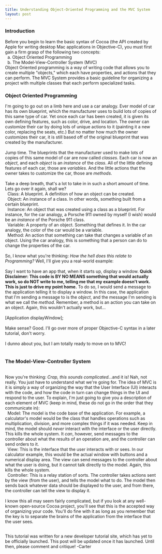 ```yaml
---
title: Understanding Object-Oriented Programming and the MVC System
layout: post
---
```




<h3>Introduction</h3>
Before you begin to learn the basic syntax of Cocoa (the API created by Apple for writing desktop Mac applications in Objective-C), you must first gain a firm grasp of the following two concepts:<br />
&nbsp; a. Object Oriented Programming<br />
&nbsp; b. The Model-View-Controller System (MVC)<br />
Object Oriented programming is a way of writing code that allows you to create multiple "objects," which each have properties, and actions that they can perform. The MVC System provides a basic guideline for organizing a project with multiple classes that each perform specialized tasks.<br />
<h3>Object Oriented Programming</h3>
I'm going to go out on a limb here and use a car analogy. Ever model of car has its own blueprint, which the manufacturer uses to build lots of copies of this same type of car. Yet once each car has been created, it is given its own defining features, such as color, drive, and location. The owner can customize their car by doing lots of unique actions to it (painting it a new color, replacing the seats, etc.) But no matter how much the owner customizes their car, it is still based off of the original blueprint that was created by the manufacturer.<br /><br />
Jump time. The blueprints that the manufacturer used to make lots of copies of this same model of car are now called <em>classes</em>. Each car is now an <em>object</em>, and each <em>object</em> is an <em>instance</em> of the <em>class</em>. All of the little defining features of each car, those are <em>variables</em>. And the little actions that the owner takes to customize the car, those are <em>methods</em>.<br /><br />
Take a deep breath, that's a lot to take in in such a short amount of time. Lets go over it again, shall we?<br />
&nbsp; Class:  A blueprint. A definition of how an object can be created.<br />
&nbsp; Object:  An instance of a class. In other words, something built from a certain blueprint.<br />
&nbsp; Instance:  An object that was created using a class as a blueprint. For instance, for the car analogy, a Porsche 911 owned by myself (I wish) would be an <em>instance</em> of the Porsche 911 class.<br />
&nbsp; Variable:  A property of an object. Something that defines it. In the car analogy, the color of the car would be a variable.<br />
&nbsp Method:  An action that something can take that changes a variable of an object. Using the car analogy, this is something that a person can do to change the properties of the car.<br /><br />
So, I know what you're thinking:  <em>How the hell does this relate to Programming?</em> Well, I'll give you a real-world example:<br /><br />
Say I want to have an app that, when it starts up, display a window. <strong>Quick Disclaimer:  This code is BY NO MEANS something that would actually work, so do NOT write to me, telling me that my example doesn't work. This is just to drive my point home.</strong> To do so, I would send a message to the application telling it to display a window. In this case, the application that I'm sending a message to is the <em>object</em>, and the message I'm sending is what we call the <em>method</em>. Remember, a method is an action you can take on an object. Again, this wouldn't actually work, but...<br /><br />
[Application displayWindow];<br /><br />
Make sense? Good. I'll go over more of proper Objective-C syntax in a later tutorial, don't worry.<br /><br />
I dunno about you, but I am totally ready to move on to MVC!<br /><br />
<h3>The Model-View-Controller System</h3><br />
Now you're thinking:  <em>Crap, this sounds complicated...</em>and it is! Nah, not really. You just have to understand what we're going for. The idea of MVC is it is simply a way of organizing the way that the User Interface (UI) interacts with the code, and how the code in turn can change things in the UI and respond to the user. To explain, I'm just going to give you a description of each element of MVC (keep in mind, these do not go in the order that they communicate in):<br />
&nbsp; Model:  The model is the code base of the application. For example, a calculator's model would be the class that handles operations such as multiplication, division, and more complex things if it was needed. Keep in mind, the model should <em>never</em> interact with the interface or the user directly. This kills the whole system. It <em>can</em>, however, send messages to the controller about what the results of an operation are, and the controller can send orders to it.<br />
&nbsp; View:  This is the interface that the user interacts with or sees. In our calculator example, this would be the actual window with buttons and a numerical display area. The view can send messages to the controller about what the user is doing, but it cannot talk directly to the model. Again, this kills the whole system.<br />
&nbsp; Controller:  This is a relay station of sorts. The controller takes actions sent by the view (from the user), and tells the model what to do. The model then sends back whatever data should be displayed to the user, and from there, the controller can tell the view to display it.<br /><br />
I know this all may seem fairly complicated, but if you look at any well-known open-source Cocoa project, you'll see that this is the accepted way of organizing your code. You'll do fine with it as long as you remember that the key is to separate the brains of the application from the interface that the user sees.<br /><br />

This tutorial was written for a new developer tutorial site, which has yet to be officially launched. This post will be updated once it has launched. Until then, please comment and critique! -Carter
